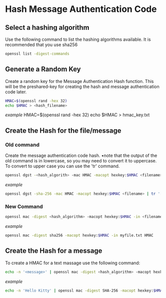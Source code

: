 # Hash Message Authentication Code

## Select a hashing algorithm 
Use the following command to list the hashing algorithms available.  It is recommended that you use sha256
```sh
openssl list -digest-commands
```

## Generate a Random Key
Create a random key for the Message Authentication Hash function.  This will be the preshared-key for creating the hash and message authentication code later.

```sh
HMAC=$(openssl rand -hex 32)
echo $HMAC > <hash_filename>
```

*example*
HMAC=$(openssl rand -hex 32)
echo $HMAC > hmac_key.txt

## Create the Hash for the file/message
### Old command 
Create the message authentication code hash. •note that the output of the old command is in lowercase, so you may need to convert it to uppercase. To convert to upper case you can use the 'tr' command. 
```sh
openssl dgst -<hash_algorith> -mac HMAC -macopt hexkey:$HMAC <filename>
```

*example*
```sh
openssl dgst -sha-256 -mac HMAC -macopt hexkey:$HMAC <filename> | tr '[:lower:]' '[:upper:]'
```

### New Command
```sh
openssl mac -digest <hash_algorithm> -macopt hexkey:$HMAC -in <filename> HMAC
```
*example*
```sh
openssl mac -digest sha256 -macopt hexkey:$HMAC -in myfile.txt HMAC
```

## Create the Hash for a message
To create a HMAC for a text massage use the following command:
```sh
echo -n '<message>' | openssl mac -digest <hash_algorithm> -macopt hexkey:$HMAC -in - HMAC
```

*example*
```sh
echo -n 'Hello Kitty' | openssl mac -digest SHA-256 -macopt hexkey:$HMAC -in - HMAC
```
